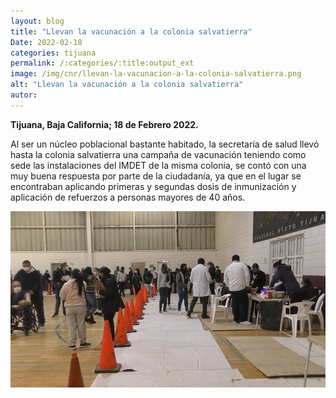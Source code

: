 ```yaml
---
layout: blog
title: "Llevan la vacunación a la colonia salvatierra"
Date: 2022-02-18
categories: tijuana
permalink: /:categories/:title:output_ext
image: /img/cnr/llevan-la-vacunacion-a-la-colonia-salvatierra.png
alt: "Llevan la vacunación a la colonia salvatierra"
autor:
---
```


**Tijuana, Baja California; 18 de Febrero 2022.** 

Al ser un núcleo poblacional bastante habitado, la secretaría de salud llevó hasta la colonia salvatierra una campaña de vacunación teniendo como sede las instalaciones del IMDET de la misma colonia, se contó con una muy buena respuesta por parte de la ciudadanía, ya que en el lugar se encontraban aplicando primeras y segundas dosis de inmunización y aplicación de refuerzos a personas mayores de 40 años.

<div id="carouselExampleSlidesOnly" class="carousel slide" data-ride="carousel">
  <div class="carousel-inner">
    <div class="carousel-item active">
       <img class="d-block w-100" src="/img/cnr/llevan-la-vacunacion-a-la-colonia-salvatierra.png" loading="lazy"  alt="Llevan la vacunación a la colonia salvatierra">
    </div>
  </div>
</div>
